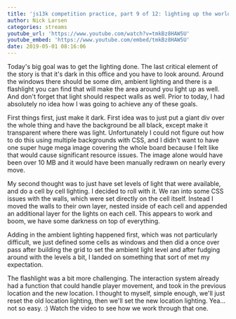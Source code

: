 ```yaml
---
title: 'js13k competition practice, part 9 of 12: lighting up the world (day 36)'
author: Nick Larsen
categories: streams
youtube_url: 'https://www.youtube.com/watch?v=tmkBz8HAW5U'
youtube_embed: 'https://www.youtube.com/embed/tmkBz8HAW5U'
date: 2019-05-01 08:16:06
---
```


Today's big goal was to get the lighting done.  The last critical element of the story is that it's dark in this office and you have to look around.  Around the windows there should be some dim, ambient lighting and there is a flashlight you can find that will make the area around you light up as well.  And don't forget that light should respect walls as well.  Prior to today, I had absolutely no idea how I was going to achieve any of these goals.

First things first, just make it dark.  First idea was to just put a giant div over the whole thing and have the background be all black, except make it transparent where there was light.  Unfortunately I could not figure out how to do this using multiple backgrounds with CSS, and I didn't want to have one super huge mega image covering the whole board because I felt like that would cause significant resource issues.  The image alone would have been over 10 MB and it would have been manually redrawn on nearly every move.

My second thought was to just have set levels of light that were available, and do a cell by cell lighting.  I decided to roll with it.  We ran into some CSS issues with the walls, which were set directly on the cell itself.  Instead I moved the walls to their own layer, nested inside of each cell and appended an additional layer for the lights on each cell.  This appears to work and boom, we have some darkness on top of everything.

Adding in the ambient lighting happened first, which was not particularly difficult, we just defined some cells as windows and then did a once over pass after building the grid to set the ambient light level and after fudging around with the levels a bit, I landed on something that sort of met my expectation.

The flashlight was a bit more challenging.  The interaction system already had a function that could handle player movement, and took in the previous location and the new location.  I thought to myself, simple enough, we'll just reset the old location lighting, then we'll set the new location lighting.  Yea... not so easy. :)  Watch the video to see how we work through that one.